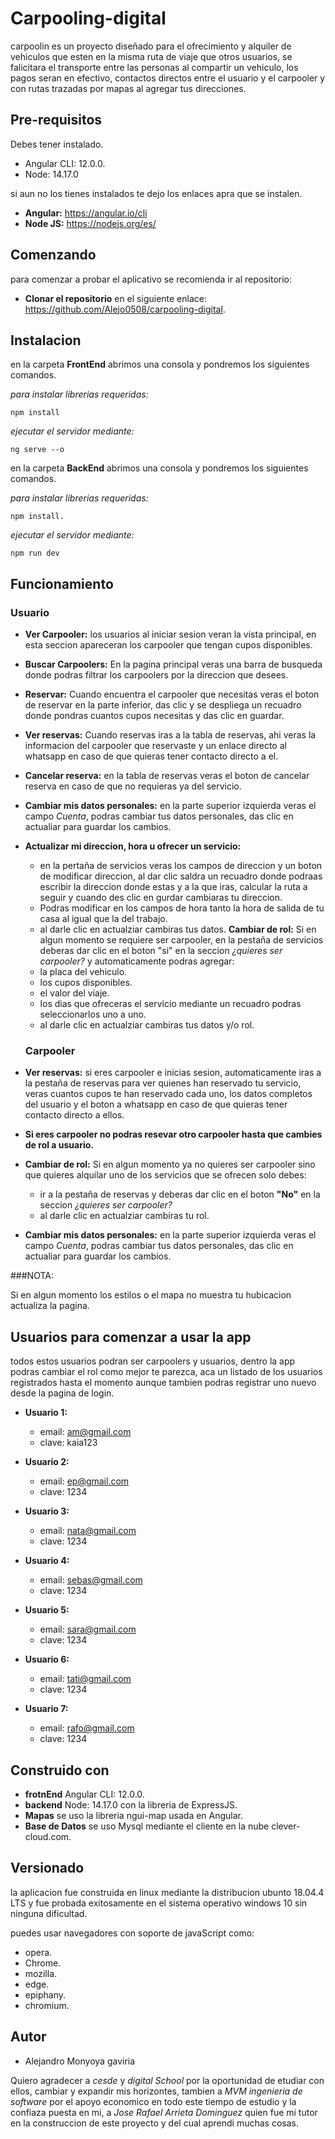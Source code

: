 # Carpooling-digital

carpoolin es un proyecto diseñado para el ofrecimiento y alquiler de vehiculos que esten en la misma ruta de viaje que otros usuarios, se falicitara el transporte entre las personas al compartir un vehiculo, los pagos seran en efectivo, contactos directos entre el usuario y el carpooler y con rutas trazadas por mapas al agregar tus direcciones.


## Pre-requisitos

Debes tener instalado.
- Angular CLI: 12.0.0.
- Node: 14.17.0

si aun no los tienes instalados te dejo los enlaces apra que se instalen.
- **Angular:** https://angular.io/cli
- **Node JS:** https://nodejs.org/es/

## Comenzando 

para comenzar a probar el aplicativo se recomienda ir al repositorio:

- **Clonar el repositorio** en el siguiente enlace: https://github.com/Alejo0508/carpooling-digital.

## Instalacion

en la carpeta **FrontEnd** abrimos una consola y pondremos los siguientes comandos.

*para instalar librerias requeridas:*

    npm install
    
*ejecutar el servidor mediante:*  

    ng serve --o
    
en la carpeta **BackEnd** abrimos una consola y pondremos los siguientes comandos.

*para instalar librerias requeridas:* 

    npm install.
    
*ejecutar el servidor mediante:* 

    npm run dev

## Funcionamiento

  ### Usuario
      
- **Ver Carpooler:** los usuarios al iniciar sesion veran la vista principal, en esta seccion apareceran los carpooler que tengan cupos disponibles.
- **Buscar Carpoolers:** En la pagina principal veras una barra de busqueda donde podras filtrar los carpoolers por la direccion que desees.
- **Reservar:** Cuando encuentra el carpooler que necesitas veras el boton de reservar en la parte inferior, das clic y se despliega un recuadro donde pondras cuantos cupos necesitas y das clic en guardar.
- **Ver reservas:** Cuando reservas iras a la tabla de reservas, ahi veras la informacion del carpooler que reservaste y un enlace directo al whatsapp en caso de que quieras tener contacto directo a el.
- **Cancelar reserva:** en la tabla de reservas veras el boton de cancelar reserva en caso de que no requieras ya del servicio.
- **Cambiar mis datos personales:** en la parte superior izquierda veras el campo *Cuenta*, podras cambiar tus datos personales, das clic en actualiar para guardar los cambios.
- **Actualizar mi direccion, hora u ofrecer un servicio:** 
  - en la pertaña de servicios veras los campos de direccion y un boton de modificar direccion, al dar clic saldra un recuadro donde podraas escribir la direccion donde estas y a la que iras, calcular la ruta a seguir y cuando des clic en gurdar cambiaras tu direccion.
  - Podras modificar en los campos de hora tanto la hora de salida de tu casa al igual que la del trabajo.
  - al darle clic en actualziar cambiras tus datos.
**Cambiar de rol:** Si en algun momento se requiere ser carpooler, en la pestaña de servicios deberas dar clic en el boton "si" en la seccion *¿quieres ser carpooler?* y automaticamente podras agregar:
  - la placa del vehiculo.
  - los cupos disponibles.
  - el valor del viaje.
  - los dias que ofreceras el servicio mediante un recuadro podras seleccionarlos uno a uno.
  - al darle clic en actualziar cambiras tus datos y/o rol.

   ### Carpooler
   
- **Ver reservas:** si eres carpooler e inicias sesion, automaticamente iras a la pestaña de reservas para ver quienes han reservado tu servicio, veras cuantos cupos te han reservado cada uno, los datos completos del usuario y el boton a whatsapp en caso de que quieras tener contacto directo a ellos.
- **Si eres carpooler no podras resevar otro carpooler hasta que cambies de rol a usuario.**
- **Cambiar de rol:** Si en algun momento ya no quieres ser carpooler sino que quieres alquilar uno de los servicios que se ofrecen solo debes:
  - ir a la pestaña de reservas y deberas dar clic en el boton **"No"** en la seccion *¿quieres ser carpooler?*
  - al darle clic en actualziar cambiras tu rol.
- **Cambiar mis datos personales:** en la parte superior izquierda veras el campo *Cuenta*, podras cambiar tus datos personales, das clic en actualiar para guardar los cambios.


###NOTA:

Si en algun momento los estilos o el mapa no muestra tu hubicacion actualiza la pagina.

## Usuarios para comenzar a usar la app

todos estos usuarios podran ser carpoolers y usuarios, dentro la app podras cambiar el rol como mejor te parezca, aca un listado de los usuarios registrados hasta el momento aunque tambien podras registrar uno nuevo desde la pagina de login.

- **Usuario 1:** 
  - email: am@gmail.com
  - clave: kaia123
 
- **Usuario 2:** 
  - email: ep@gmail.com
  - clave: 1234

- **Usuario 3:** 
  - email: nata@gmail.com
  - clave: 1234
 
- **Usuario 4:** 
  - email: sebas@gmail.com
  - clave: 1234
 
- **Usuario 5:** 
  - email: sara@gmail.com
  - clave: 1234
 
- **Usuario 6:** 
  - email: tati@gmail.com
  - clave: 1234
 
- **Usuario 7:** 
  - email: rafo@gmail.com
  - clave: 1234
 
 
## Construido con

- **frotnEnd** Angular CLI: 12.0.0.
- **backend** Node: 14.17.0 con la libreria de ExpressJS.
- **Mapas** se uso la libreria ngui-map usada en Angular.
- **Base de Datos** se uso Mysql mediante el cliente en la nube clever-cloud.com.


## Versionado

la aplicacion fue construida en linux mediante la distribucion ubunto 18.04.4 LTS y fue probada exitosamente en el sistema operativo windows 10 sin ninguna dificultad.

puedes usar navegadores con soporte de javaScript como:
- opera.
- Chrome.
- mozilla.
- edge.
- epiphany.
- chromium.

## Autor

- Alejandro Monyoya gaviria


Quiero agradecer a *cesde* y *digital School* por la oportunidad de etudiar con ellos, cambiar y expandir mis horizontes, tambien a *MVM ingenieria de software* por el apoyo economico en todo este tiempo de estudio y la confiaza puesta en mi, a *Jose Rafael Arrieta Dominguez* quien fue mi tutor en la construccion de este proyecto y del cual aprendi muchas cosas.

